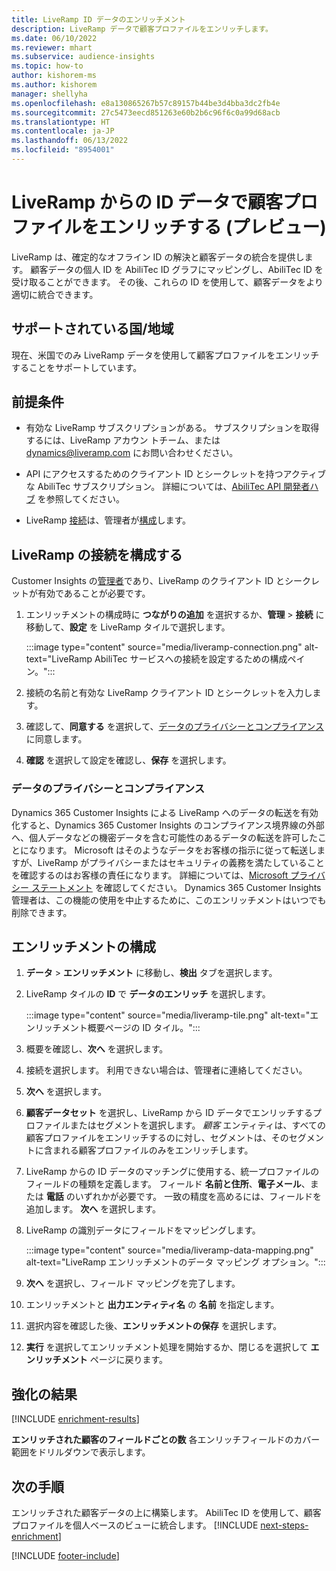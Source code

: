 ```yaml
---
title: LiveRamp ID データのエンリッチメント
description: LiveRamp データで顧客プロファイルをエンリッチします。
ms.date: 06/10/2022
ms.reviewer: mhart
ms.subservice: audience-insights
ms.topic: how-to
author: kishorem-ms
ms.author: kishorem
manager: shellyha
ms.openlocfilehash: e8a130865267b57c89157b44be3d4bba3dc2fb4e
ms.sourcegitcommit: 27c5473eecd851263e60b2b6c96f6c0a99d68acb
ms.translationtype: HT
ms.contentlocale: ja-JP
ms.lasthandoff: 06/13/2022
ms.locfileid: "8954001"
---
```

# <a name="enrich-customer-profiles-with-identity-data-from-liveramp-preview"></a>LiveRamp からの ID データで顧客プロファイルをエンリッチする (プレビュー)

LiveRamp は、確定的なオフライン ID の解決と顧客データの統合を提供します。 顧客データの個人 ID を AbiliTec ID グラフにマッピングし、AbiliTec ID を受け取ることができます。 その後、これらの ID を使用して、顧客データをより適切に統合できます。

## <a name="supported-countriesregions"></a>サポートされている国/地域

現在、米国でのみ LiveRamp データを使用して顧客プロファイルをエンリッチすることをサポートしています。

## <a name="prerequisites"></a>前提条件

- 有効な LiveRamp サブスクリプションがある。 サブスクリプションを取得するには、LiveRamp アカウン トチーム、または [dynamics@liveramp.com](mailto:dynamics@liveramp.com) にお問い合わせください。

- API にアクセスするためのクライアント ID とシークレットを持つアクティブな AbiliTec サブスクリプション。 詳細については、[AbiliTec API 開発者ハブ](https://developers.liveramp.com/abilitec-api/) を参照してください。

- LiveRamp [接続](connections.md)は、管理者が[構成](#configure-the-connection-for-liveramp)します。

## <a name="configure-the-connection-for-liveramp"></a>LiveRamp の接続を構成する

Customer Insights の[管理者](permissions.md#admin)であり、LiveRamp のクライアント ID とシークレットが有効であることが必要です。

1. エンリッチメントの構成時に **つながりの追加** を選択するか、**管理** > **接続** に移動して、**設定** を LiveRamp タイルで選択します。

   :::image type="content" source="media/liveramp-connection.png" alt-text="LiveRamp AbiliTec サービスへの接続を設定するための構成ペイン。":::

1. 接続の名前と有効な LiveRamp クライアント ID とシークレットを入力します。

1. 確認して、**同意する** を選択して、[データのプライバシーとコンプライアンス](#data-privacy-and-compliance)に同意します。

1. **確認** を選択して設定を確認し、**保存** を選択します。

### <a name="data-privacy-and-compliance"></a>データのプライバシーとコンプライアンス

Dynamics 365 Customer Insights による LiveRamp へのデータの転送を有効化すると、Dynamics 365 Customer Insights のコンプライアンス境界線の外部へ、個人データなどの機密データを含む可能性のあるデータの転送を許可したことになります。 Microsoft はそのようなデータをお客様の指示に従って転送しますが、LiveRamp がプライバシーまたはセキュリティの義務を満たしていることを確認するのはお客様の責任になります。 詳細については、[Microsoft プライバシー ステートメント](https://go.microsoft.com/fwlink/?linkid=396732) を確認してください。 Dynamics 365 Customer Insights 管理者は、この機能の使用を中止するために、このエンリッチメントはいつでも削除できます。

## <a name="configure-the-enrichment"></a>エンリッチメントの構成

1. **データ** > **エンリッチメント** に移動し、**検出** タブを選択します。

1. LiveRamp タイルの **ID** で **データのエンリッチ** を選択します。

   :::image type="content" source="media/liveramp-tile.png" alt-text="エンリッチメント概要ページの ID タイル。":::

1. 概要を確認し、**次へ** を選択します。

1. 接続を選択します。 利用できない場合は、管理者に連絡してください。

1. **次へ** を選択します。

1. **顧客データセット** を選択し、LiveRamp から ID データでエンリッチするプロファイルまたはセグメントを選択します。 *顧客* エンティティは、すべての顧客プロファイルをエンリッチするのに対し、セグメントは、そのセグメントに含まれる顧客プロファイルのみをエンリッチします。

1. LiveRamp からの ID データのマッチングに使用する、統一プロファイルのフィールドの種類を定義します。 フィールド **名前と住所**、**電子メール**、または **電話** のいずれかが必要です。 一致の精度を高めるには、フィールドを追加します。 **次へ** を選択します。

1. LiveRamp の識別データにフィールドをマッピングします。

   :::image type="content" source="media/liveramp-data-mapping.png" alt-text="LiveRamp エンリッチメントのデータ マッピング オプション。":::

1. **次へ** を選択し、フィールド マッピングを完了します。

1. エンリッチメントと **出力エンティティ名** の **名前** を指定します。

1. 選択内容を確認した後、**エンリッチメントの保存** を選択します。

1. **実行** を選択してエンリッチメント処理を開始するか、閉じるを選択して **エンリッチメント** ページに戻ります。

## <a name="enrichment-results"></a>強化の結果

[!INCLUDE [enrichment-results](includes/enrichment-results.md)]

**エンリッチされた顧客のフィールドごとの数** 各エンリッチフィールドのカバー範囲をドリルダウンで表示します。

## <a name="next-steps"></a>次の手順

エンリッチされた顧客データの上に構築します。 AbiliTec ID を使用して、顧客プロファイルを個人ベースのビューに統合します。
[!INCLUDE [next-steps-enrichment](includes/next-steps-enrichment.md)]

[!INCLUDE [footer-include](includes/footer-banner.md)]
